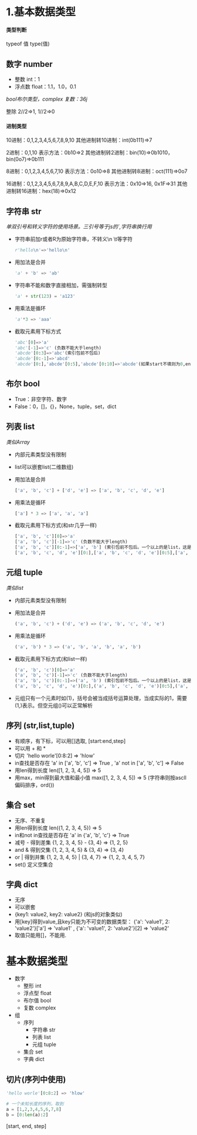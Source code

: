 # 1.基本数据类型



#### 类型判断

typeof 值
type(值) 

## 数字 number

- 整数 int：1
- 浮点数 float：1.1，1.0，0.1

*bool布尔类型，complex 复数：36j*

整除
2//2=>1, 1//2=>0

#### 进制类型

10进制：0,1,2,3,4,5,6,7,8,9,10
其他进制转10进制：int(0b111)=>7

2进制：0,1,10
表示方法：0b10=>2
其他进制转2进制：bin(10)=>0b1010，bin(0o7)=>0b111

8进制：0,1,2,3,4,5,6,7,10
表示方法：0o10=>8
其他进制转8进制：oct(111)=>0o7

16进制：0,1,2,3,4,5,6,7,8,9,A,B,C,D,E,F,10
表示方法：0x10=>16, 0x1F=>31
其他进制转16进制：hex(18)=>0x12

## 字符串 str

*单双引号和转义字符的使用场景。三引号等于js的`,字符串换行用*

- 字符串前加r或者R为原始字符串，不转义\n \t等字符

  ```python
  r'hello\n'=>'hello\n'
  ```

- 用加法是合并

  ```python
  'a' + 'b' => 'ab'
  ```

- 字符串不能和数字直接相加，需强制转型

  ```python
  'a' + str(123) = 'a123'
  ```

- 用乘法是循环 

  ```python
  'a'*3 => 'aaa'
  ```

- 截取元素用下标方式

  ```python
  'abc'[0]=>'a'
  'abc'[-1]=>'c' (负数不能大于length)
  'abcde'[0:3]=>'abc'(索引包前不包后)
  'abcde'[0:-1]=>'abcd' 
  'abcde'[0:],'abcde'[0:5],'abcde'[0:10]=>'abcde'(如果start不填则为0,end不填则为length)
  ```

  



## 布尔 bool

- True：非空字符、数字
- False：0，[]，{}，None，tuple，set，dict



## 列表 list

*类似Array*

- 内部元素类型没有限制

- list可以嵌套list(二维数组)

- 用加法是合并

  ```python
  ['a', 'b', 'c'] + ['d', 'e'] => ['a', 'b', 'c', 'd', 'e']
  ```

- 用乘法是循环 

  ```python
  ['a'] * 3 => ['a', 'a', 'a']
  ```

- 截取元素用下标方式(和str几乎一样)

  ```python
  ['a', 'b', 'c'][0]=>'a'
  ['a', 'b', 'c'][-1]=>'c' (负数不能大于length)
  ['a', 'b', 'c'][0:-1]=>['a', 'b'] (索引包前不包后。一个以上的是list，这是和str不一样的地方)
  ['a', 'b', 'c', 'd', 'e'][0:],['a', 'b', 'c', 'd', 'e'][0:5],['a', 'b', 'c', 'd', 'e'][0:10]=>['a', 'b', 'c', 'd', 'e'](如果start不填则为0,end不填则为length)
  ```



## 元组 tuple

*类似list*

- 内部元素类型没有限制

- 用加法是合并

  ```python
  ('a', 'b', 'c') + ('d', 'e') => ('a', 'b', 'c', 'd', 'e')
  ```

- 用乘法是循环 

  ```python
  ('a', 'b') * 3 => ('a', 'b', 'a', 'b', 'a', 'b')
  ```

- 截取元素用下标方式(和list一样)

  ```python
  ('a', 'b', 'c')[0]=>'a'
  ('a', 'b', 'c')[-1]=>'c' (负数不能大于length)
  ('a', 'b', 'c')[0:-1]=>('a', 'b') (索引包前不包后。一个以上的是list，这是和str不一样的地方)
  ('a', 'b', 'c', 'd', 'e')[0:],('a', 'b', 'c', 'd', 'e')[0:5],('a', 'b', 'c', 'd', 'e')[0:10]=>('a', 'b', 'c', 'd', 'e')(如果start不填则为0,end不填则为length)
  ```

- 元组只有一个元素时如(1)，括号会被当成括号运算处理，当成实际的1，需要(1,)表示。但空元组()可以正常解析



## 序列 (str,list,tuple)

- 有顺序，有下标，可以用[]选取, [start:end,step]
- 可以用 + 和 *
- 切片 'hello worle'[0:8:2] => 'hlow' 
- in查找是否存在 'a' in ['a', 'b', 'c'] => True , 'a' not in ['a', 'b', 'c'] => False
- 用len得到长度 len([1, 2, 3, 4, 5]) => 5
- 用max，min得到最大值和最小值  max([1, 2, 3, 4, 5]) => 5 (字符串则按ascll偏码排序，ord())



## 集合 set

- 无序、不重复
- 用len得到长度 len({1, 2, 3, 4, 5}) => 5
- in和not in查找是否存在 'a' in {'a', 'b', 'c'} => True
- 减号 - 得到差集 {1, 2, 3, 4, 5} - {3, 4} => {1, 2, 5}
- and & 得到交集 {1, 2, 3, 4, 5} & {3, 4} => {3, 4}
- or |  得到并集 {1, 2, 3, 4, 5} | {3, 4, 7} => {1, 2, 3, 4, 5, 7}
- set() 定义空集合



## 字典 dict

- 无序
- 可以嵌套
- {key1: value2, key2: value2}  (和js的对象类似)
- 用[key]得到value,且key只能为不可变的数据类型： {'a': 'value1', 2: 'value2'}['a'] => 'value1' ,  {'a': 'value1', 2: 'value2'}[2] => 'value2'
- 取值只能用[]，不能用.



# 基本数据类型

- 数字
  - 整形 int
  - 浮点型 float
  - 布尔值 bool
  - 复数 complex
- 组
  - 序列
    - 字符串 str
    - 列表 list
    - 元组 tuple
  - 集合 set
  - 字典 dict



## 切片(序列中使用)

```python
'hello worle'[0:8:2] => 'hlow' 

# 一个未知长度的序列，取到
a = [1,2,3,4,5,6,7,8]
b = [0:len(a):2]
```



[start, end, step]



